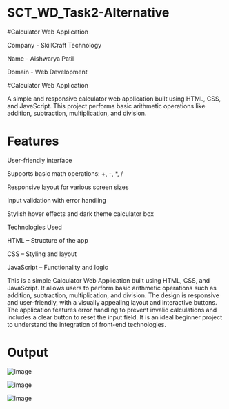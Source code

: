 
# SCT_WD_Task2-Alternative

#Calculator Web Application

Company - SkillCraft Technology

Name - Aishwarya Patil

Domain - Web Development

#Calculator Web Application

A simple and responsive calculator web application built using HTML, CSS, and JavaScript. This project performs basic arithmetic operations like addition, subtraction, multiplication, and division.

# Features

User-friendly interface

Supports basic math operations: +, -, *, /

Responsive layout for various screen sizes

Input validation with error handling

Stylish hover effects and dark theme calculator box

Technologies Used

HTML – Structure of the app

CSS – Styling and layout

JavaScript – Functionality and logic

This is a simple Calculator Web Application built using HTML, CSS, and JavaScript. It allows users to perform basic arithmetic operations such as addition, subtraction, multiplication, and division. The design is responsive and user-friendly, with a visually appealing layout and interactive buttons. The application features error handling to prevent invalid calculations and includes a clear button to reset the input field. It is an ideal beginner project to understand the integration of front-end technologies.

# Output

![Image](https://github.com/user-attachments/assets/d6f5f84b-d01e-4fe3-aaa4-a75188c08325)

![Image](https://github.com/user-attachments/assets/fcc09387-d62c-4867-a89d-1bb5359355d8)

![Image](https://github.com/user-attachments/assets/ee781569-c32c-4e9a-a27e-1cea39e0a527)






